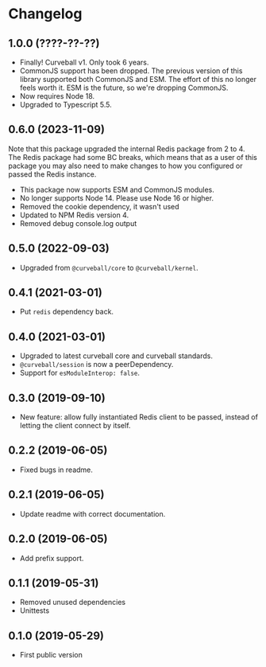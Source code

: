 Changelog
=========

1.0.0 (????-??-??)
------------------

* Finally! Curveball v1. Only took 6 years.
* CommonJS support has been dropped. The previous version of this library
  supported both CommonJS and ESM. The effort of this no longer feels worth it.
  ESM is the future, so we're dropping CommonJS.
* Now requires Node 18.
* Upgraded to Typescript 5.5.


0.6.0 (2023-11-09)
------------------

Note that this package upgraded the internal Redis package from 2 to 4. The
Redis package had some BC breaks, which means that as a user of this package
you may also need to make changes to how you configured or passed the Redis
instance.

* This package now supports ESM and CommonJS modules.
* No longer supports Node 14. Please use Node 16 or higher.
* Removed the cookie dependency, it wasn't used
* Updated to NPM Redis version 4.
* Removed debug console.log output


0.5.0 (2022-09-03)
------------------

* Upgraded from `@curveball/core` to `@curveball/kernel`.


0.4.1 (2021-03-01)
------------------

* Put `redis` dependency back.


0.4.0 (2021-03-01)
------------------

* Upgraded to latest curveball core and curveball standards.
* `@curveball/session` is now a peerDependency.
* Support for `esModuleInterop: false`.


0.3.0 (2019-09-10)
------------------

* New feature: allow fully instantiated Redis client to be passed, instead of
  letting the client connect by itself.


0.2.2 (2019-06-05)
------------------

* Fixed bugs in readme.


0.2.1 (2019-06-05)
------------------

* Update readme with correct documentation.


0.2.0 (2019-06-05)
------------------

* Add prefix support.


0.1.1 (2019-05-31)
------------------

* Removed unused dependencies
* Unittests


0.1.0 (2019-05-29)
------------------

* First public version
